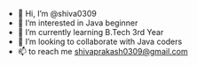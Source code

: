 - 👋 Hi, I’m @shiva0309
- 👀 I’m interested in Java beginner
- 🌱 I’m currently learning B.Tech 3rd Year
- 💞️ I’m looking to collaborate with Java coders
- 📫 to reach me shivaprakash0309@gmail.com

<!---
shiva0309/shiva0309 is a ✨ special ✨ repository because its `README.md` (this file) appears on your GitHub profile.
You can click the Preview link to take a look at your changes.
--->

